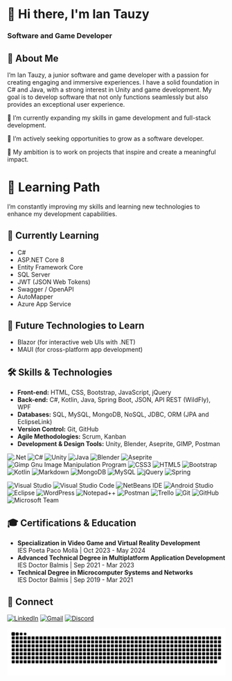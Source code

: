 # 👋 Hi there, I'm Ian Tauzy 
### Software and Game Developer

## :bust_in_silhouette: About Me
I’m Ian Tauzy, a junior software and game developer with a passion for creating engaging and immersive experiences. I have a solid foundation in C# and Java, with a strong interest in Unity and game development. My goal is to develop software that not only functions seamlessly but also provides an exceptional user experience.

🌱 I’m currently expanding my skills in game development and full-stack development.

💼 I’m actively seeking opportunities to grow as a software developer.

🎯 My ambition is to work on projects that inspire and create a meaningful impact.

# 🚀 Learning Path

I’m constantly improving my skills and learning new technologies to enhance my development capabilities.

## 📖 Currently Learning

- C#
- ASP.NET Core 8
- Entity Framework Core
- SQL Server
- JWT (JSON Web Tokens)
- Swagger / OpenAPI
- AutoMapper
- Azure App Service
  
## 🔮 Future Technologies to Learn

- Blazor (for interactive web UIs with .NET)
- MAUI (for cross-platform app development)

## 🛠️ Skills & Technologies
- **Front-end:** HTML, CSS, Bootstrap, JavaScript, jQuery
- **Back-end:** C#, Kotlin, Java, Spring Boot, JSON, API REST (WildFly), WPF
- **Databases:** SQL, MySQL, MongoDB, NoSQL, JDBC, ORM (JPA and EclipseLink)
- **Version Control:** Git, GitHub
- **Agile Methodologies:** Scrum, Kanban
- **Development & Design Tools:** Unity, Blender, Aseprite, GIMP, Postman

![.Net](https://img.shields.io/badge/.NET-5C2D91?style=for-the-badge&logo=.net&logoColor=white) ![C#](https://img.shields.io/badge/c%23-%23239120.svg?style=for-the-badge&logo=csharp&logoColor=white) ![Unity](https://img.shields.io/badge/unity-%23000000.svg?style=for-the-badge&logo=unity&logoColor=white) ![Java](https://img.shields.io/badge/java-%23ED8B00.svg?style=for-the-badge&logo=openjdk&logoColor=white) ![Blender](https://img.shields.io/badge/blender-%23F5792A.svg?style=for-the-badge&logo=blender&logoColor=white) ![Aseprite](https://img.shields.io/badge/Aseprite-FFFFFF?style=for-the-badge&logo=Aseprite&logoColor=#7D929E) ![Gimp Gnu Image Manipulation Program](https://img.shields.io/badge/Gimp-657D8B?style=for-the-badge&logo=gimp&logoColor=FFFFFF) ![CSS3](https://img.shields.io/badge/css3-%231572B6.svg?style=for-the-badge&logo=css3&logoColor=white) ![HTML5](https://img.shields.io/badge/html5-%23E34F26.svg?style=for-the-badge&logo=html5&logoColor=white) ![Bootstrap](https://img.shields.io/badge/bootstrap-%238511FA.svg?style=for-the-badge&logo=bootstrap&logoColor=white) ![Kotlin](https://img.shields.io/badge/kotlin-%237F52FF.svg?style=for-the-badge&logo=kotlin&logoColor=white) ![Markdown](https://img.shields.io/badge/markdown-%23000000.svg?style=for-the-badge&logo=markdown&logoColor=white) ![MongoDB](https://img.shields.io/badge/MongoDB-%234ea94b.svg?style=for-the-badge&logo=mongodb&logoColor=white) ![MySQL](https://img.shields.io/badge/mysql-4479A1.svg?style=for-the-badge&logo=mysql&logoColor=white) ![jQuery](https://img.shields.io/badge/jquery-%230769AD.svg?style=for-the-badge&logo=jquery&logoColor=white) ![Spring](https://img.shields.io/badge/spring-%236DB33F.svg?style=for-the-badge&logo=spring&logoColor=white)

![Visual Studio](https://img.shields.io/badge/Visual%20Studio-5C2D91.svg?style=for-the-badge&logo=visual-studio&logoColor=white) ![Visual Studio Code](https://img.shields.io/badge/Visual%20Studio%20Code-0078d7.svg?style=for-the-badge&logo=visual-studio-code&logoColor=white) ![NetBeans IDE](https://img.shields.io/badge/NetBeansIDE-1B6AC6.svg?style=for-the-badge&logo=apache-netbeans-ide&logoColor=white) ![Android Studio](https://img.shields.io/badge/android%20studio-346ac1?style=for-the-badge&logo=android%20studio&logoColor=white) ![Eclipse](https://img.shields.io/badge/Eclipse-FE7A16.svg?style=for-the-badge&logo=Eclipse&logoColor=white) ![WordPress](https://img.shields.io/badge/WordPress-%23117AC9.svg?style=for-the-badge&logo=WordPress&logoColor=white) ![Notepad++](https://img.shields.io/badge/Notepad++-90E59A.svg?style=for-the-badge&logo=notepad%2b%2b&logoColor=black) ![Postman](https://img.shields.io/badge/Postman-FF6C37?style=for-the-badge&logo=postman&logoColor=white) ![Trello](https://img.shields.io/badge/Trello-%23026AA7.svg?style=for-the-badge&logo=Trello&logoColor=white) ![Git](https://img.shields.io/badge/git-%23F05033.svg?style=for-the-badge&logo=git&logoColor=white) ![GitHub](https://img.shields.io/badge/github-%23121011.svg?style=for-the-badge&logo=github&logoColor=white) ![Microsoft Team](https://img.shields.io/badge/Microsoft_Teams-6264A7?style=for-the-badge&logo=microsoft-teams&logoColor=white)

## 🎓 Certifications & Education
- **Specialization in Video Game and Virtual Reality Development**  
  IES Poeta Paco Mollà | Oct 2023 - May 2024
- **Advanced Technical Degree in Multiplatform Application Development**  
  IES Doctor Balmis | Sep 2021 - Mar 2023
- **Technical Degree in Microcomputer Systems and Networks**  
  IES Doctor Balmis | Sep 2019 - Mar 2021

## 📩 Connect
[![LinkedIn](https://img.shields.io/badge/linkedin-%230077B5.svg?style=for-the-badge&logo=linkedin&logoColor=white)](https://www.linkedin.com/in/iantauzy) [![Gmail](https://img.shields.io/badge/Gmail-D14836?style=for-the-badge&logo=gmail&logoColor=white)](mailto:iangamedesigner@gmail.com) [![Discord](https://img.shields.io/badge/Discord-%235865F2.svg?style=for-the-badge&logo=discord&logoColor=white)](https://discord.com/users/624684171066867714)


<picture>
  <source media="(prefers-color-scheme: dark)" srcset="https://raw.githubusercontent.com/platane/snk/output/github-contribution-grid-snake-dark.svg"/>
  <source media="(prefers-color-scheme: light)" srcset="https://raw.githubusercontent.com/platane/snk/output/github-contribution-grid-snake.svg" />
  <img alt="github contribution grid snake animation" src="https://raw.githubusercontent.com/platane/snk/output/github-contribution-grid-snake.svg" />
</picture>

